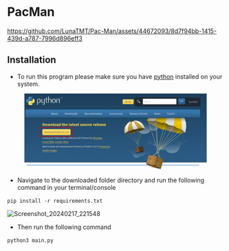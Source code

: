 # PacMan



https://github.com/LunaTMT/Pac-Man/assets/44672093/8d7f94bb-1415-439d-a787-7996d896eff3



## Installation

* To run this program please make sure you have [python](https://www.python.org/downloads/) installed on your system.

<figure><img src=".gitbook/assets/image.png" alt=""><figcaption></figcaption></figure>

* Navigate to the downloaded folder directory and run the following command in your terminal/console

```
pip install -r requirements.txt
```
![Screenshot_20240217_221548](https://github.com/LunaTMT/Pac-Man/assets/44672093/64f9ecdb-8d4e-405a-b6f8-00744ef86225)

* Then run the following command
```
python3 main.py
```

